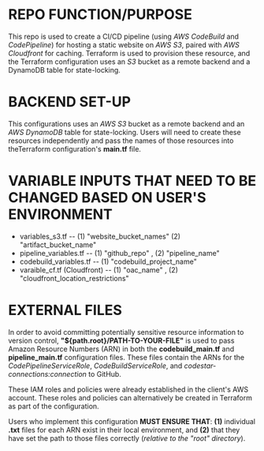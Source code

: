# REPO FUNCTION/PURPOSE

This repo is used to create a CI/CD pipeline (using _AWS CodeBuild_ and _CodePipeline_) for hosting a static website on _AWS S3_, paired with _AWS Cloudfront_ for caching. Terraform is used to provision these resource, and the Terraform configuration uses an _S3_ bucket as a remote backend and a DynamoDB table for state-locking.

# BACKEND SET-UP

This configurations uses an _AWS S3_ bucket as a remote backend and an _AWS DynamoDB_ table for state-locking. Users will need to create these resources independently and pass the names of those resources into theTerraform configuration's **main.tf** file. 

# VARIABLE INPUTS THAT NEED TO BE CHANGED BASED ON USER'S ENVIRONMENT

* variables_s3.tf -- (1) "website_bucket_names" (2) "artifact_bucket_name" 
* pipeline_variables.tf -- (1) "github_repo" , (2) "pipeline_name"
* codebuild_variables.tf -- (1) "codebuild_project_name" 
* varaible_cf.tf (Cloudfront) -- (1) "oac_name" , (2) "cloudfront_location_restrictions" 

# EXTERNAL FILES

In order to avoid committing potentially sensitive resource information to version control, **"${path.root}/PATH-TO-YOUR-FILE"** is used to pass Amazon Resource Numbers (ARN) in both the **codebuild_main.tf** and **pipeline_main.tf** configuration files. These files contain the ARNs for the _CodePipelineServiceRole_, _CodeBuildServiceRole_, and _codestar-connections:connection_ to GitHub.

These IAM roles and policies were already established in the client's AWS account. These roles and policies can alternatively be created in Terraform as part of the configuration.

Users who implement this configuration **MUST ENSURE THAT**: **(1)** individual **.txt** files for each ARN exist in their local environment, and **(2)** that they have set the path to those files correctly (_relative to the "root" directory_). 


